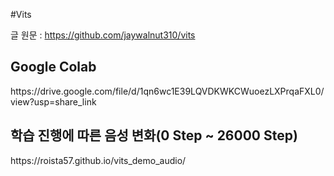 #Vits

글 원문 : https://github.com/jaywalnut310/vits

<h2>Google Colab</h2>
https://drive.google.com/file/d/1qn6wc1E39LQVDKWKCWuoezLXPrqaFXL0/view?usp=share_link

<h2>학습 진행에 따른 음성 변화(0 Step ~ 26000 Step)</h2>
https://roista57.github.io/vits_demo_audio/
